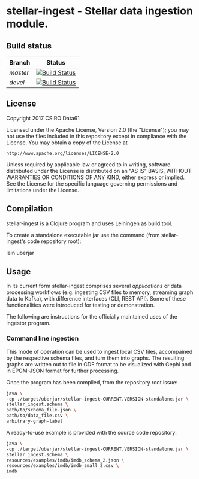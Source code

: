 # stellar-ingest - Stellar data ingestion module.

## Build status

|Branch|Status|
|:-----|:----:|
|*master*|[![Build Status](https://travis-ci.org/data61/stellar-ingest.svg?branch=master)](https://travis-ci.org/data61/stellar-ingest)|
|*devel*|[![Build Status](https://travis-ci.org/data61/stellar-ingest.svg?branch=devel)](https://travis-ci.org/data61/stellar-ingest)|

## License

Copyright 2017 CSIRO Data61

Licensed under  the Apache License, Version  2.0 (the "License"); you  may not
use  the files  included  in this  repository except  in  compliance with  the
License.  You may obtain a copy of the License at

    http://www.apache.org/licenses/LICENSE-2.0

Unless  required  by  applicable  law   or  agreed  to  in  writing,  software
distributed under  the License  is distributed  on an  "AS IS"  BASIS, WITHOUT
WARRANTIES OR  CONDITIONS OF  ANY KIND,  either express  or implied.   See the
License for the specific language  governing permissions and limitations under
the License.

## Compilation

stellar-ingest is a Clojure program and uses Leiningen as build tool. 

To create a  standalone executable jar use the  command (from stellar-ingest's
code repository root):

lein uberjar

## Usage

In its  current form stellar-ingest  comprises several *applications*  or data
processing workflows (e.g. ingesting CSV files to memory, streaming graph data
to  Kafka),  with  difference  interfaces  (CLI,  REST  API).  Some  of  these
functionalities were introduced for testing or demonstration.

The  following are  instructions for  the  officially maintained  uses of  the
ingestor program.

### Command line ingestion

This mode of operation  can be used to ingest local  CSV files, accompained by
the respective schema  files, and turn them into graphs.  The resulting graphs
are written  out to  file in  GDF format to  be visualized  with Gephi  and in
EPGM-JSON format for further processing.

Once the program has been compiled, from the repository root issue:

``` bash
java \
-cp ./target/uberjar/stellar-ingest-CURRENT.VERSION-standalone.jar \
stellar_ingest.schema \
path/to/schema_file.json \
path/to/data_file.csv \
arbitrary-graph-label
```

A ready-to-use example is provided with the source code repository:

``` bash
java \
-cp ./target/uberjar/stellar-ingest-CURRENT.VERSION-standalone.jar \
stellar_ingest.schema \
resources/examples/imdb/imdb_schema_2.json \
resources/examples/imdb/imdb_small_2.csv \
imdb
```





